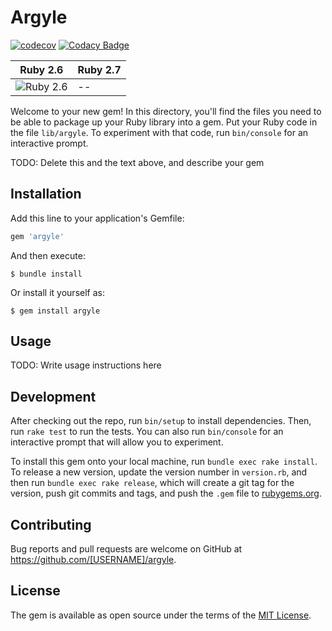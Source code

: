 # Argyle


[![codecov](https://codecov.io/gh/Isty001/argyle/branch/master/graph/badge.svg)](https://codecov.io/gh/Isty001/argyle)
[![Codacy Badge](https://app.codacy.com/project/badge/Grade/cc216aebb30d483a9384514c24f26ba1)](https://www.codacy.com/gh/Isty001/argyle/dashboard?utm_source=github.com&amp;utm_medium=referral&amp;utm_content=Isty001/argyle&amp;utm_campaign=Badge_Grade)

| Ruby 2.6  | Ruby 2.7 |
| ------------- | ------------- |
| ![Ruby 2.6](https://github.com/Isty001/argyle/workflows/Tests/badge.svg)  | --  |


Welcome to your new gem! In this directory, you'll find the files you need to be able to package up your Ruby library into a gem. Put your Ruby code in the file `lib/argyle`. To experiment with that code, run `bin/console` for an interactive prompt.

TODO: Delete this and the text above, and describe your gem

## Installation

Add this line to your application's Gemfile:

```ruby
gem 'argyle'
```

And then execute:

    $ bundle install

Or install it yourself as:

    $ gem install argyle

## Usage

TODO: Write usage instructions here

## Development

After checking out the repo, run `bin/setup` to install dependencies. Then, run `rake test` to run the tests. You can also run `bin/console` for an interactive prompt that will allow you to experiment.

To install this gem onto your local machine, run `bundle exec rake install`. To release a new version, update the version number in `version.rb`, and then run `bundle exec rake release`, which will create a git tag for the version, push git commits and tags, and push the `.gem` file to [rubygems.org](https://rubygems.org).

## Contributing

Bug reports and pull requests are welcome on GitHub at https://github.com/[USERNAME]/argyle.


## License

The gem is available as open source under the terms of the [MIT License](https://opensource.org/licenses/MIT).
